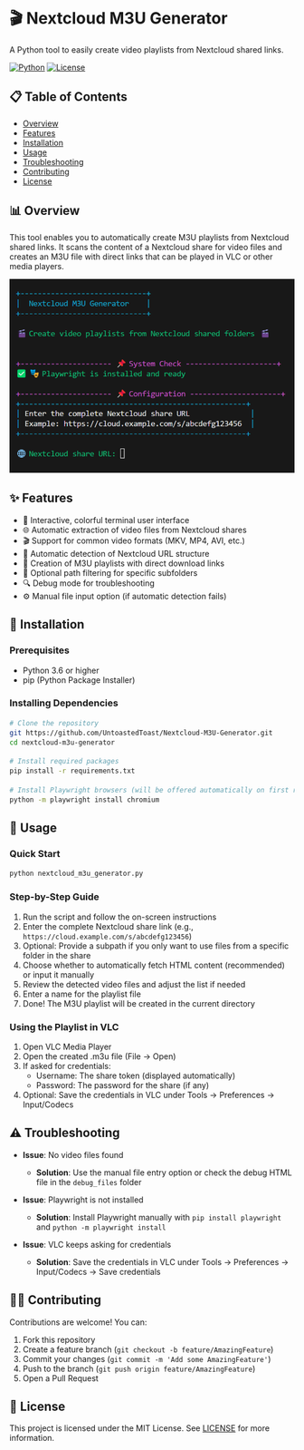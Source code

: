 # 🎬 Nextcloud M3U Generator

A Python tool to easily create video playlists from Nextcloud shared links.

[![Python](https://img.shields.io/badge/Python-3.6%2B-blue)](https://www.python.org/)
[![License](https://img.shields.io/badge/License-MIT-green.svg)](LICENSE)

## 📋 Table of Contents
- [Overview](#overview)
- [Features](#features)
- [Installation](#installation)
- [Usage](#usage)
- [Troubleshooting](#troubleshooting)
- [Contributing](#contributing)
- [License](#license)

## 📊 Overview

This tool enables you to automatically create M3U playlists from Nextcloud shared links. It scans the content of a Nextcloud share for video files and creates an M3U file with direct links that can be played in VLC or other media players.

![Terminal UI Screenshot](screenshots/terminal_ui.png)

## ✨ Features

- 🎨 Interactive, colorful terminal user interface
- 🌐 Automatic extraction of video files from Nextcloud shares
- 🎬 Support for common video formats (MKV, MP4, AVI, etc.)
- 🔄 Automatic detection of Nextcloud URL structure
- 📝 Creation of M3U playlists with direct download links
- 📁 Optional path filtering for specific subfolders
- 🔍 Debug mode for troubleshooting
- ⚙️ Manual file input option (if automatic detection fails)

## 🚀 Installation

### Prerequisites

- Python 3.6 or higher
- pip (Python Package Installer)

### Installing Dependencies

```bash
# Clone the repository
git https://github.com/UntoastedToast/Nextcloud-M3U-Generator.git
cd nextcloud-m3u-generator

# Install required packages
pip install -r requirements.txt

# Install Playwright browsers (will be offered automatically on first run)
python -m playwright install chromium
```

## 📝 Usage

### Quick Start

```bash
python nextcloud_m3u_generator.py
```

### Step-by-Step Guide

1. Run the script and follow the on-screen instructions
2. Enter the complete Nextcloud share link (e.g., `https://cloud.example.com/s/abcdefg123456`)
3. Optional: Provide a subpath if you only want to use files from a specific folder in the share
4. Choose whether to automatically fetch HTML content (recommended) or input it manually
5. Review the detected video files and adjust the list if needed
6. Enter a name for the playlist file
7. Done! The M3U playlist will be created in the current directory

### Using the Playlist in VLC

1. Open VLC Media Player
2. Open the created .m3u file (File → Open)
3. If asked for credentials:
   - Username: The share token (displayed automatically)
   - Password: The password for the share (if any)
4. Optional: Save the credentials in VLC under Tools → Preferences → Input/Codecs

## ⚠️ Troubleshooting

- **Issue**: No video files found
  - **Solution**: Use the manual file entry option or check the debug HTML file in the `debug_files` folder

- **Issue**: Playwright is not installed
  - **Solution**: Install Playwright manually with `pip install playwright` and `python -m playwright install`

- **Issue**: VLC keeps asking for credentials
  - **Solution**: Save the credentials in VLC under Tools → Preferences → Input/Codecs → Save credentials

## 👨‍💻 Contributing

Contributions are welcome! You can:

1. Fork this repository
2. Create a feature branch (`git checkout -b feature/AmazingFeature`)
3. Commit your changes (`git commit -m 'Add some AmazingFeature'`)
4. Push to the branch (`git push origin feature/AmazingFeature`)
5. Open a Pull Request

## 📜 License

This project is licensed under the MIT License. See [LICENSE](LICENSE) for more information.